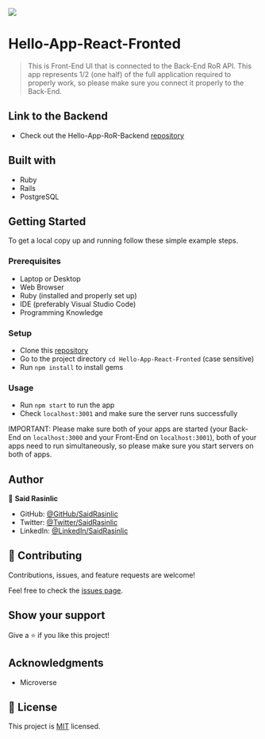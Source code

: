 ![](https://img.shields.io/badge/Microverse-blueviolet)

# Hello-App-React-Fronted

> This is Front-End UI that is connected to the Back-End RoR API. This app represents 1/2 (one half) of the full application required to properly work, so please make sure you connect it properly to the Back-End.


## Link to the Backend

- Check out the Hello-App-RoR-Backend [repository](https://github.com/SaidRasinlic/Hello-App-RoR-Backend.git)

## Built with

- Ruby
- Rails
- PostgreSQL

## Getting Started

To get a local copy up and running follow these simple example steps.

### Prerequisites

- Laptop or Desktop
- Web Browser
- Ruby (installed and properly set up)
- IDE (preferably Visual Studio Code)
- Programming Knowledge

### Setup

- Clone this [repository](https://github.com/SaidRasinlic/Hello-App-React-Fronted.git)
- Go to the project directory ```cd Hello-App-React-Fronted``` (case sensitive)
- Run ```npm install``` to install gems

### Usage

- Run ```npm start``` to run the app
- Check ```localhost:3001``` and make sure the server runs successfully

IMPORTANT: Please make sure both of your apps are started (your Back-End on `localhost:3000` and your Front-End on `localhost:3001`), both of your apps need to run simultaneously, so please make sure you start servers on both of apps.
## Author

👤 **Said Rasinlic**

- GitHub: [@GitHub/SaidRasinlic](https://github.com/SaidRasinlic)
- Twitter: [@Twitter/SaidRasinlic](https://twitter.com/SaidRasinlic)
- LinkedIn: [@LinkedIn/SaidRasinlic](https://www.linkedin.com/in/SaidRasinlic)

## 🤝 Contributing

Contributions, issues, and feature requests are welcome!

Feel free to check the [issues page](../../issues/).

## Show your support

Give a ⭐️ if you like this project!

## Acknowledgments

- Microverse

## 📝 License

This project is [MIT](./LICENSE) licensed.